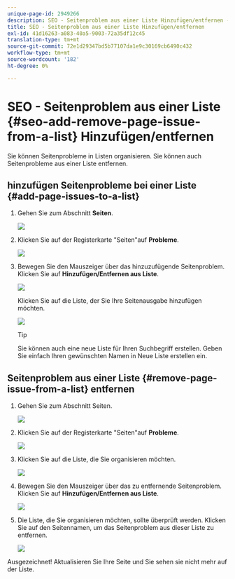 ```yaml
---
unique-page-id: 2949266
description: SEO - Seitenproblem aus einer Liste Hinzufügen/entfernen - Marketo Docs - Produktdokumentation
title: SEO - Seitenproblem aus einer Liste Hinzufügen/entfernen
exl-id: 41d16263-a083-40a5-9003-72a35df12c45
translation-type: tm+mt
source-git-commit: 72e1d29347bd5b77107da1e9c30169cb6490c432
workflow-type: tm+mt
source-wordcount: '182'
ht-degree: 0%

---
```


# SEO - Seitenproblem aus einer Liste {#seo-add-remove-page-issue-from-a-list} Hinzufügen/entfernen

Sie können Seitenprobleme in Listen organisieren. Sie können auch Seitenprobleme aus einer Liste entfernen.

## hinzufügen Seitenprobleme bei einer Liste {#add-page-issues-to-a-list}

1. Gehen Sie zum Abschnitt **Seiten**.

   ![](assets/image2014-9-18-14-3a3-3a10.png)

1. Klicken Sie auf der Registerkarte &quot;Seiten&quot;auf **Probleme**.

   ![](assets/image2014-9-18-14-3a3-3a18.png)

1. Bewegen Sie den Mauszeiger über das hinzuzufügende Seitenproblem. Klicken Sie auf **Hinzufügen/Entfernen aus Liste**.

   ![](assets/image2014-9-18-14-3a3-3a40.png)

   Klicken Sie auf die Liste, der Sie Ihre Seitenausgabe hinzufügen möchten.

   ![](assets/image2014-9-18-14-3a3-3a44.png)

   >[!TIP]
   >
   >Sie können auch eine neue Liste für Ihren Suchbegriff erstellen. Geben Sie einfach Ihren gewünschten Namen in Neue Liste erstellen ein.

## Seitenproblem aus einer Liste {#remove-page-issue-from-a-list} entfernen

1. Gehen Sie zum Abschnitt Seiten.

   ![](assets/image2014-9-18-14-3a4-3a8.png)

1. Klicken Sie auf der Registerkarte &quot;Seiten&quot;auf **Probleme**.

   ![](assets/image2014-9-18-14-3a4-3a22.png)

1. Klicken Sie auf die Liste, die Sie organisieren möchten.

   ![](assets/image2014-9-18-14-3a4-3a29.png)

1. Bewegen Sie den Mauszeiger über das zu entfernende Seitenproblem. Klicken Sie auf **Hinzufügen/Entfernen aus Liste**.

   ![](assets/image2014-9-18-14-3a4-3a38.png)

1. Die Liste, die Sie organisieren möchten, sollte überprüft werden. Klicken Sie auf den Seitennamen, um das Seitenproblem aus dieser Liste zu entfernen.

   ![](assets/image2014-9-18-14-3a4-3a52.png)

Ausgezeichnet! Aktualisieren Sie Ihre Seite und Sie sehen sie nicht mehr auf der Liste.
